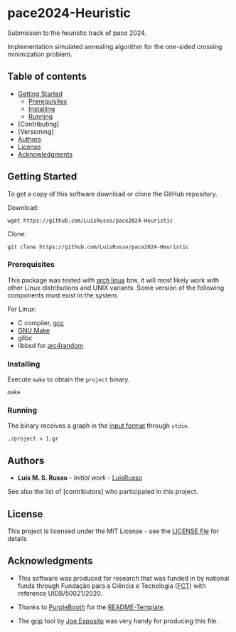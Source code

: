 # pace2024-Heuristic
Submission to the heuristic track of pace 2024.

Implementation simulated annealing algorithm for the one-sided crossing
minimization problem.

## Table of contents

- [Getting Started]
   - [Prerequisites]
   - [Installing]
   - [Running]
- [Contributing]
- [Versioning]
- [Authors]
- [License]
- [Acknowledgments]

## Getting Started

To get a copy of this software download or clone the GitHub repository.

Download:

```
wget https://github.com/LuisRusso/pace2024-Heuristic
```

Clone:

```
git clone https://github.com/LuisRusso/pace2024-Heuristic
```

### Prerequisites

This package was tested with [arch linux] btw, it will most likely work
with other Linux distributions and UNIX variants. Some version of the
following components must exist in the system.

For Linux:

* C compiler, [gcc]
* [GNU Make]
* glibc
* libbsd for [arc4random]

### Installing

Execute `make` to obtain the `project` binary.

```
make
```

### Running

The binary receives a graph in the [input format] through `stdin`.

```
./project < 1.gr
```

## Authors

* **Luís M. S. Russo** - *Initial work* - [LuisRusso]

See also the list of [contributors] who participated in this project.

## License

This project is licensed under the MIT License - see
the [LICENSE file] for details

## Acknowledgments

* This software was produced for research that was funded in by national
funds through Fundação para a Ciência e Tecnologia ([FCT]) with reference
UIDB/50021/2020.

* Thanks to [PurpleBooth] for the [README-Template].
* The [grip] tool by [Joe Esposito] was very handy for producing this file.


[Getting Started]: #getting-started
[Prerequisites]: #prerequisites
[Installing]: #installing
[Running]: #running
[Authors]: #authors
[License]: #license
[Acknowledgments]: #acknowledgments

[arch linux]: https://archlinux.org/
[gcc]: https://gcc.gnu.org/
[GNU Make]: https://www.gnu.org/software/make/
[arc4random]: https://man.archlinux.org/man/extra/libbsd/arc4random.3bsd.en
[input format]: https://pacechallenge.org/2024/io/

[lmsrusso@gmail.com]: mailto:lmsrusso@gmail.com
[tags]: ../../tags
[LuisRusso]: https://github.com/LuisRusso
[LICENSE file]: ./LICENSE
[FCT]: https://www.fct.pt/
[PurpleBooth]: https://gist.github.com/PurpleBooth
[README-Template]: https://gist.github.com/PurpleBooth/109311bb0361f32d87a2
[grip]: https://github.com/joeyespo/grip
[Joe Esposito]: https://github.com/joeyespo
